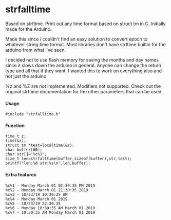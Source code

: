 # strfalltime
Based on strftime. Print out any time format based on struct tm in C. Initially made for the Arduino.

Made this since i couldn't find an easy solution to convert epoch to whatever string time format. Most libraries don't have strftime builtin for the arduino from what i've seen.

I decided not to use flash memory for saving the months and day names since it slows down the arduino in general. Anyone can change the return type and all that if they want. I wanted this to work on everything also and not just the arduino.

%z and %Z are not implemented. Modifiers not supported. Check out the original strftime documentation for the other parameters that can be used.
#### Usage
```
#include "strfalltime.h"
```
#### Function
```
time_t z;
time(&z);
struct tm *test=localtime(&z);
char buffer[60];
char str[]="%c%1";
size_t len=strfalltime(buffer,sizeof(buffer),str,test);
printf("len:%d str:%s\n",len,buffer);
```
#### Extra features
```
%c%1 - Monday March 01 02:30:35 PM 2019
%c%2 - Monday March 01 21:30:35 2019
%c%3 - 10/23/19 10:30:35 AM
%c%4 - Monday March 01 2019
%c%5 - 10/23/19 22:30:35
%c%6 - Monday 10:30:35 AM March 01 2019
%c%7 - 10:30:35 AM Monday March 01 2019
```

